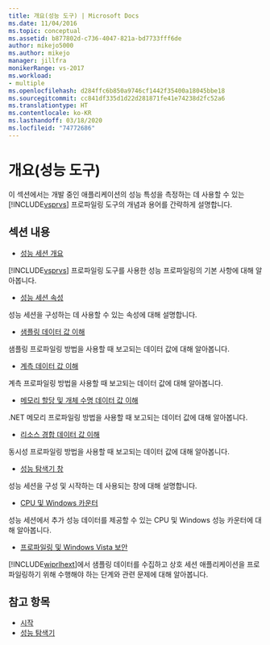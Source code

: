 ```yaml
---
title: 개요(성능 도구) | Microsoft Docs
ms.date: 11/04/2016
ms.topic: conceptual
ms.assetid: b877802d-c736-4047-821a-bd7733fff6de
author: mikejo5000
ms.author: mikejo
manager: jillfra
monikerRange: vs-2017
ms.workload:
- multiple
ms.openlocfilehash: d284ffc6b850a9746cf1442f35400a18045bbe18
ms.sourcegitcommit: cc841df335d1d22d281871fe41e74238d2fc52a6
ms.translationtype: HT
ms.contentlocale: ko-KR
ms.lasthandoff: 03/18/2020
ms.locfileid: "74772686"
---
```

# <a name="overviews-performance-tools"></a>개요(성능 도구)
이 섹션에서는 개발 중인 애플리케이션의 성능 특성을 측정하는 데 사용할 수 있는 [!INCLUDE[vsprvs](../code-quality/includes/vsprvs_md.md)] 프로파일링 도구의 개념과 용어를 간략하게 설명합니다.

## <a name="in-this-section"></a>섹션 내용
- [성능 세션 개요](../profiling/performance-session-overview.md)

 [!INCLUDE[vsprvs](../code-quality/includes/vsprvs_md.md)] 프로파일링 도구를 사용한 성능 프로파일링의 기본 사항에 대해 알아봅니다.

- [성능 세션 속성](../profiling/performance-session-properties.md)

 성능 세션을 구성하는 데 사용할 수 있는 속성에 대해 설명합니다.

- [샘플링 데이터 값 이해](../profiling/understanding-sampling-data-values.md)

 샘플링 프로파일링 방법을 사용할 때 보고되는 데이터 값에 대해 알아봅니다.

- [계측 데이터 값 이해](../profiling/understanding-instrumentation-data-values.md)

 계측 프로파일링 방법을 사용할 때 보고되는 데이터 값에 대해 알아봅니다.

- [메모리 할당 및 개체 수명 데이터 값 이해](../profiling/understanding-memory-allocation-and-object-lifetime-data-values.md)

 .NET 메모리 프로파일링 방법을 사용할 때 보고되는 데이터 값에 대해 알아봅니다.

- [리소스 경합 데이터 값 이해](../profiling/understanding-resource-contention-data-values.md)

 동시성 프로파일링 방법을 사용할 때 보고되는 데이터 값에 대해 알아봅니다.

- [성능 탐색기 창](../profiling/performance-explorer-window.md)

 성능 세션을 구성 및 시작하는 데 사용되는 창에 대해 설명합니다.

- [CPU 및 Windows 카운터](../profiling/cpu-and-windows-counters.md)

 성능 세션에서 추가 성능 데이터를 제공할 수 있는 CPU 및 Windows 성능 카운터에 대해 알아봅니다.

- [프로파일링 및 Windows Vista 보안](../profiling/profiling-and-windows-vista-security.md)

 [!INCLUDE[wiprlhext](../debugger/includes/wiprlhext_md.md)]에서 샘플링 데이터를 수집하고 상호 세션 애플리케이션을 프로파일링하기 위해 수행해야 하는 단계와 관련 문제에 대해 알아봅니다.

## <a name="see-also"></a>참고 항목

- [시작](../profiling/getting-started-with-performance-tools.md)
- [성능 탐색기](../profiling/performance-explorer.md)
